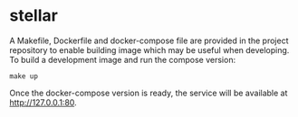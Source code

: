 # stellar

A Makefile, Dockerfile and docker-compose file are provided in the project repository to enable building image which may be useful when developing. To build a development image and run the compose version:
```
make up
```

Once the docker-compose version is ready, the service will be available at <http://127.0.0.1:80>.
